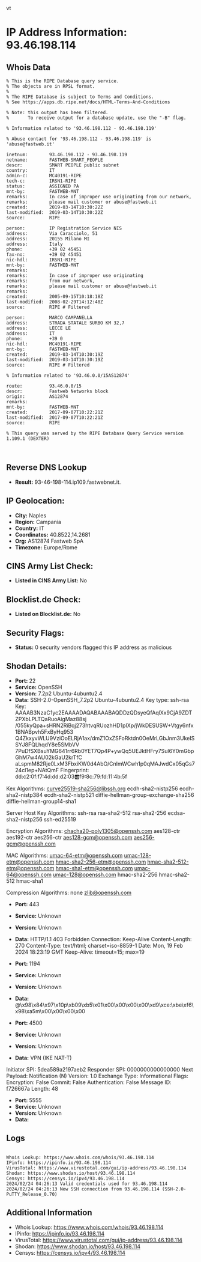 vt
# IP Address Information: 93.46.198.114

## Whois Data
```
% This is the RIPE Database query service.
% The objects are in RPSL format.
%
% The RIPE Database is subject to Terms and Conditions.
% See https://apps.db.ripe.net/docs/HTML-Terms-And-Conditions

% Note: this output has been filtered.
%       To receive output for a database update, use the "-B" flag.

% Information related to '93.46.198.112 - 93.46.198.119'

% Abuse contact for '93.46.198.112 - 93.46.198.119' is 'abuse@fastweb.it'

inetnum:        93.46.198.112 - 93.46.198.119
netname:        FASTWEB-SMART_PEOPLE
descr:          SMART PEOPLE public subnet
country:        IT
admin-c:        MC40191-RIPE
tech-c:         IRSN1-RIPE
status:         ASSIGNED PA
mnt-by:         FASTWEB-MNT
remarks:        In case of improper use originating from our network,
remarks:        please mail customer or abuse@fastweb.it
created:        2019-03-14T10:30:22Z
last-modified:  2019-03-14T10:30:22Z
source:         RIPE

person:         IP Registration Service NIS
address:        Via Caracciolo, 51
address:        20155 Milano MI
address:        Italy
phone:          +39 02 45451
fax-no:         +39 02 45451
nic-hdl:        IRSN1-RIPE
mnt-by:         FASTWEB-MNT
remarks:
remarks:        In case of improper use originating
remarks:        from our network,
remarks:        please mail customer or abuse@fastweb.it
remarks:
created:        2005-09-15T10:18:18Z
last-modified:  2008-02-29T14:12:48Z
source:         RIPE # Filtered

person:         MARCO CAMPANELLA
address:        STRADA STATALE SURBO KM 32,7
address:        LECCE LE
address:        IT
phone:          +39 0
nic-hdl:        MC40191-RIPE
mnt-by:         FASTWEB-MNT
created:        2019-03-14T10:30:19Z
last-modified:  2019-03-14T10:30:19Z
source:         RIPE # Filtered

% Information related to '93.46.0.0/15AS12874'

route:          93.46.0.0/15
descr:          Fastweb Networks block
origin:         AS12874
remarks:
mnt-by:         FASTWEB-MNT
created:        2017-09-07T10:22:21Z
last-modified:  2017-09-07T10:22:21Z
source:         RIPE

% This query was served by the RIPE Database Query Service version 1.109.1 (DEXTER)



```
## Reverse DNS Lookup
- **Result:** 93-46-198-114.ip109.fastwebnet.it.

## IP Geolocation:
- **City:** Naples
- **Region:** Campania
- **Country:** IT
- **Coordinates:** 40.8522,14.2681
- **Org:** AS12874 Fastweb SpA
- **Timezone:** Europe/Rome

## CINS Army List Check:
- **Listed in CINS Army List:** 
No

## Blocklist.de Check:
- **Listed on Blocklist.de:** 
No

## Security Flags:
- **Status:** 0 security vendors flagged this IP address as malicious

## Shodan Details:
- **Port:** 22
- **Service:** OpenSSH
- **Version:** 7.2p2 Ubuntu-4ubuntu2.4
- **Data:** SSH-2.0-OpenSSH_7.2p2 Ubuntu-4ubuntu2.4
Key type: ssh-rsa
Key: AAAAB3NzaC1yc2EAAAADAQABAAABAQDDzQDsyeQfAqlXx9CjA9ZDTZPXbLPLTQaRuoAigMaz88sj
/055kyQpa+sHRN2RiBqj273htvqRUozhHD1pIXp/jWkDESUSW+Vtgy6nfx1BNABpvh5FxByHq953
Q4ZkxyvWLU9VziOoELRjA1ax/dmZ1OxZSFoRktdn0OeMrLGbJnm3UkeISSYJ8FQLhqdY8e5SMbVV
7PuDfSXBsuYMG641rr6Rb0YET7Qp4P+ywQq5UEJktHFry7Sul6Y0mGbpGhM7w4AU02kGaU2krTfC
aLspmM82Rje0LxM3FbxiKW0d4AbO/CnImWCwh1p0qMAJwdCx05qGs724cl1ep+NAtQmF
Fingerprint: dd:c2:0f:f7:4d:dd:d2:03:ab:f9:8c:79:fd:11:4b:5f

Kex Algorithms:
	curve25519-sha256@libssh.org
	ecdh-sha2-nistp256
	ecdh-sha2-nistp384
	ecdh-sha2-nistp521
	diffie-hellman-group-exchange-sha256
	diffie-hellman-group14-sha1

Server Host Key Algorithms:
	ssh-rsa
	rsa-sha2-512
	rsa-sha2-256
	ecdsa-sha2-nistp256
	ssh-ed25519

Encryption Algorithms:
	chacha20-poly1305@openssh.com
	aes128-ctr
	aes192-ctr
	aes256-ctr
	aes128-gcm@openssh.com
	aes256-gcm@openssh.com

MAC Algorithms:
	umac-64-etm@openssh.com
	umac-128-etm@openssh.com
	hmac-sha2-256-etm@openssh.com
	hmac-sha2-512-etm@openssh.com
	hmac-sha1-etm@openssh.com
	umac-64@openssh.com
	umac-128@openssh.com
	hmac-sha2-256
	hmac-sha2-512
	hmac-sha1

Compression Algorithms:
	none
	zlib@openssh.com


- **Port:** 443
- **Service:** Unknown
- **Version:** Unknown
- **Data:** HTTP/1.1 403 Forbidden
Connection: Keep-Alive
Content-Length: 270
Content-Type: text/html; charset=iso-8859-1
Date: Mon, 19 Feb 2024 18:23:19 GMT
Keep-Alive: timeout=15; max=19



- **Port:** 1194
- **Service:** Unknown
- **Version:** Unknown
- **Data:** @\x98\x84\x97\x10p\xb09\xb5\x01\x00\x00\x00\x00\xd9\xce:\xbe\xf6\x98\xa5m\x00\x00\x00\x00

- **Port:** 4500
- **Service:** Unknown
- **Version:** Unknown
- **Data:** VPN (IKE NAT-T)

Initiator SPI: 5dea589a2197aeb2
Responder SPI: 0000000000000000
Next Payload: Notification (N)
Version: 1.0
Exchange Type: Informational
Flags:
    Encryption:     False
    Commit:         False
    Authentication: False
Message ID: f726667a
Length: 48

- **Port:** 5555
- **Service:** Unknown
- **Version:** Unknown
- **Data:** 

## Logs
```

Whois Lookup: https://www.whois.com/whois/93.46.198.114
IPinfo: https://ipinfo.io/93.46.198.114
VirusTotal: https://www.virustotal.com/gui/ip-address/93.46.198.114
Shodan: https://www.shodan.io/host/93.46.198.114
Censys: https://censys.io/ipv4/93.46.198.114
2024/02/24 04:26:13 Valid credentials used for 93.46.198.114
2024/02/24 04:26:13 New SSH connection from 93.46.198.114 (SSH-2.0-PuTTY_Release_0.70)

```
## Additional Information
- Whois Lookup: https://www.whois.com/whois/93.46.198.114
- IPinfo: https://ipinfo.io/93.46.198.114
- VirusTotal: https://www.virustotal.com/gui/ip-address/93.46.198.114
- Shodan: https://www.shodan.io/host/93.46.198.114
- Censys: https://censys.io/ipv4/93.46.198.114

